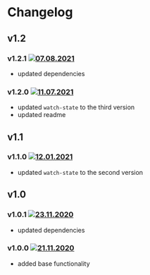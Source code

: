 # Changelog

## v1.2

### v1.2.1 [![07.08.2021](https://img.shields.io/date/1628369406)](https://github.com/d8corp/watch-state-ajax/tree/v1.2.1)
- updated dependencies

### v1.2.0 [![11.07.2021](https://img.shields.io/date/1625951880)](https://github.com/d8corp/watch-state-ajax/tree/v1.2.0)
- updated `watch-state` to the third version
- updated readme

## v1.1
### v1.1.0 [![12.01.2021](https://img.shields.io/date/1610476259)](https://github.com/d8corp/watch-state-ajax/tree/v1.1.0)
- updated `watch-state` to the second version

## v1.0
### v1.0.1 [![23.11.2020](https://img.shields.io/date/1606155209)](https://github.com/d8corp/watch-state-ajax/tree/v1.0.1)
- updated dependencies

### v1.0.0 [![21.11.2020](https://img.shields.io/date/1605983602)](https://github.com/d8corp/watch-state-ajax/tree/v1.0.0)
- added base functionality
